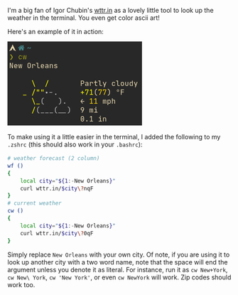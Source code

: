 I'm a big fan of Igor Chubin's [wttr.in](https://wttr.in/) as a lovely little tool to look up the weather in the terminal. You even get color ascii art!

Here's an example of it in action:

![current weather](/assets/images/wttr.png)

<!--more-->

To make using it a little easier in the terminal, I added the following to my `.zshrc` (this should also work in your `.bashrc`):

```bash
# weather forecast (2 column)
wf ()
{
    local city="${1:-New Orleans}"
    curl wttr.in/$city\?nqF
}
# current weather
cw ()
{
    local city="${1:-New Orleans}"
    curl wttr.in/$city\?0qF
}
```

Simply replace `New Orleans` with your own city. Of note, if you are using it to look up another city with a two word name, note that the space will end the argument unless you denote it as literal. For instance, run it as `cw New+York`, `cw New\ York`, `cw 'New York'`, or even `cw NewYork` will work. Zip codes should work too.
